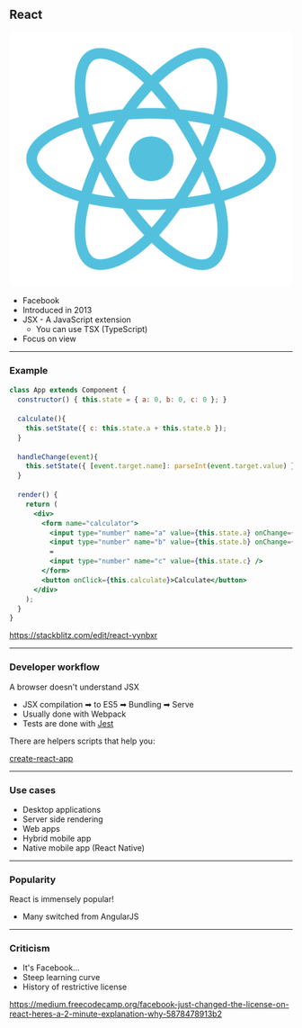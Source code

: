 ## React

![react](/img/react.svg) <!-- .element class="emblem logo-emblem" -->

* Facebook
* Introduced in 2013
* JSX - A JavaScript extension
    * You can use TSX (TypeScript)
* Focus on view

---

### Example

```jsx
class App extends Component {
  constructor() { this.state = { a: 0, b: 0, c: 0 }; }

  calculate(){
    this.setState({ c: this.state.a + this.state.b });
  }

  handleChange(event){
    this.setState({ [event.target.name]: parseInt(event.target.value) });
  }

  render() {
    return (
      <div>
        <form name="calculator">
          <input type="number" name="a" value={this.state.a} onChange={this.handleChange} /> +
          <input type="number" name="b" value={this.state.b} onChange={this.handleChange} />
          =
          <input type="number" name="c" value={this.state.c} />
        </form>
        <button onClick={this.calculate}>Calculate</button>
      </div>
    );
  }
}
```

<!--.element class="compact stretch"-->

https://stackblitz.com/edit/react-vynbxr <!--.element target="_blank" class="reference"-->

---

### Developer workflow

A browser doesn't understand JSX

* JSX compilation ➡ to ES5 ➡ Bundling ➡ Serve
* Usually done with Webpack
* Tests are done with [Jest](https://www.npmjs.com/package/jest) <!-- .element target="_blank" -->

There are helpers scripts that help you:

[create-react-app](https://www.npmjs.com/package/create-react-app) <!-- .element target="_blank" -->

---

### Use cases

* Desktop applications
* Server side rendering
* Web apps
* Hybrid mobile app
* Native mobile app (React Native)

---

### Popularity

React is immensely popular!

* Many switched from AngularJS 

---

### Criticism

* It's Facebook... 
* Steep learning curve
* History of restrictive license  

https://medium.freecodecamp.org/facebook-just-changed-the-license-on-react-heres-a-2-minute-explanation-why-5878478913b2 <!-- .element target="_blank" class="reference" -->